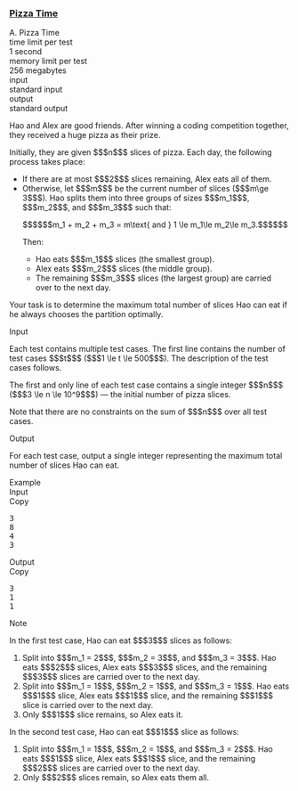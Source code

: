 <h3><a href="https://codeforces.com/contest/2156/problem/A" target="_blank" rel="noopener noreferrer">Pizza Time</a></h3>

<div class="header"><div class="title">A. Pizza Time</div><div class="time-limit"><div class="property-title">time limit per test</div>1 second</div><div class="memory-limit"><div class="property-title">memory limit per test</div>256 megabytes</div><div class="input-file input-standard"><div class="property-title">input</div>standard input</div><div class="output-file output-standard"><div class="property-title">output</div>standard output</div></div><div><p> </p><p>Hao and Alex are good friends. After winning a coding competition together, they received a huge pizza as their prize.</p><p>Initially, they are given $$$n$$$ slices of pizza. Each day, the following process takes place:</p><ul> <li> If there are at most $$$2$$$ slices remaining, Alex eats all of them.</li><li> Otherwise, let $$$m$$$ be the current number of slices ($$$m\ge 3$$$). Hao splits them into three groups of sizes $$$m_1$$$, $$$m_2$$$, and $$$m_3$$$ such that:<p>$$$$$$m_1 + m_2 + m_3 = m\text{ and } 1 \le m_1\le m_2\le m_3.$$$$$$</p><p>Then:</p><ul> <li> Hao eats $$$m_1$$$ slices (the smallest group). </li><li> Alex eats $$$m_2$$$ slices (the middle group). </li><li> The remaining $$$m_3$$$ slices (the largest group) are carried over to the next day. </li></ul> </li></ul><p>Your task is to determine the maximum total number of slices Hao can eat if he always chooses the partition optimally.</p></div><div class="input-specification"><div class="section-title">Input</div><p>Each test contains multiple test cases. The first line contains the number of test cases $$$t$$$ ($$$1 \le t \le 500$$$). The description of the test cases follows. </p><p>The first and only line of each test case contains a single integer $$$n$$$ ($$$3 \le n \le 10^9$$$) — the initial number of pizza slices.</p><p>Note that there are no constraints on the sum of $$$n$$$ over all test cases. </p></div><div class="output-specification"><div class="section-title">Output</div><p>For each test case, output a single integer representing the maximum total number of slices Hao can eat.</p></div><div class="sample-tests"><div class="section-title">Example</div><div class="sample-test"><div class="input"><div class="title">Input<div title="Copy" data-clipboard-target="#id009146112003624243" id="id0025117075654850984" class="input-output-copier">Copy</div></div><pre id="id009146112003624243"><div class="test-example-line test-example-line-even test-example-line-0">3</div><div class="test-example-line test-example-line-odd test-example-line-1">8</div><div class="test-example-line test-example-line-even test-example-line-2">4</div><div class="test-example-line test-example-line-odd test-example-line-3">3</div></pre></div><div class="output"><div class="title">Output<div title="Copy" data-clipboard-target="#id0006965729395248799" id="id0020725183402812408" class="input-output-copier">Copy</div></div><pre id="id0006965729395248799"><div class="test-example-line test-example-line-odd test-example-line-1">3</div><div class="test-example-line test-example-line-even test-example-line-2">1</div><div class="test-example-line test-example-line-odd test-example-line-3">1</div></pre></div></div></div><div class="note"><div class="section-title">Note</div><p>In the first test case, Hao can eat $$$3$$$ slices as follows:</p><ol> <li> Split into $$$m_1 = 2$$$, $$$m_2 = 3$$$, and $$$m_3 = 3$$$. Hao eats $$$2$$$ slices, Alex eats $$$3$$$ slices, and the remaining $$$3$$$ slices are carried over to the next day. </li><li> Split into $$$m_1 = 1$$$, $$$m_2 = 1$$$, and $$$m_3 = 1$$$. Hao eats $$$1$$$ slice, Alex eats $$$1$$$ slice, and the remaining $$$1$$$ slice is carried over to the next day. </li><li> Only $$$1$$$ slice remains, so Alex eats it. </li></ol><p>In the second test case, Hao can eat $$$1$$$ slice as follows:</p><ol> <li> Split into $$$m_1 = 1$$$, $$$m_2 = 1$$$, and $$$m_3 = 2$$$. Hao eats $$$1$$$ slice, Alex eats $$$1$$$ slice, and the remaining $$$2$$$ slices are carried over to the next day. </li><li> Only $$$2$$$ slices remain, so Alex eats them all. </li></ol></div>